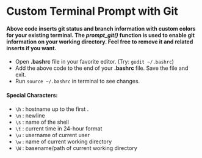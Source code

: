 # Custom Terminal Prompt with Git
#### Above code inserts git status and branch information with custom colors for your existing terminal. The *prompt_git()* function is used to enable git information on your working directory. Feel free to remove it and related inserts if you want.
* Open **.bashrc** file in your favorite editor. (Try: `gedit ~/.bashrc`)
* Add the above code to the end of your **.bashrc** file. Save the file and exit.
* Run `source ~/.bashrc` in terminal to see changes.

#### Special Characters:

* `\h` : hostname up to the first .
* `\n` : newline
* `\s` : name of the shell
* `\t` : current time in 24-hour format
* `\u` : username of current user
* `\w` : name of current working directory
* `\W` : basename/path of current working directory
